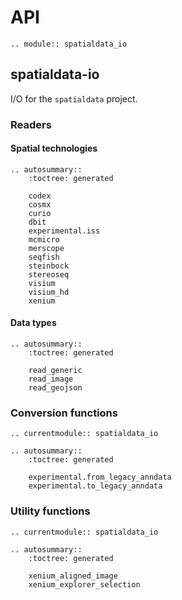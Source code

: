 # API

```{eval-rst}
.. module:: spatialdata_io
```

## spatialdata-io

I/O for the `spatialdata` project.

### Readers

#### Spatial technologies

```{eval-rst}
.. autosummary::
    :toctree: generated

    codex
    cosmx
    curio
    dbit
    experimental.iss
    mcmicro
    merscope
    seqfish
    steinbock
    stereoseq
    visium
    visium_hd
    xenium
```

#### Data types

```{eval-rst}
.. autosummary::
    :toctree: generated

    read_generic
    read_image
    read_geojson
```

### Conversion functions

```{eval-rst}
.. currentmodule:: spatialdata_io

.. autosummary::
    :toctree: generated

    experimental.from_legacy_anndata
    experimental.to_legacy_anndata
```

### Utility functions

```{eval-rst}
.. currentmodule:: spatialdata_io

.. autosummary::
    :toctree: generated

    xenium_aligned_image
    xenium_explorer_selection
```
